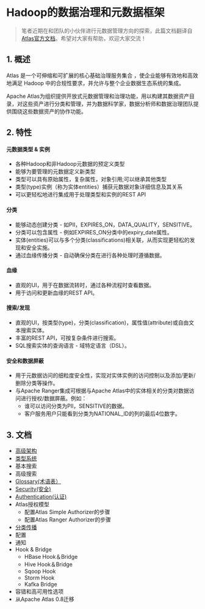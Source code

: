 # Hadoop的数据治理和元数据框架

>笔者近期在和团队的小伙伴进行元数据管理方向的探索，此篇文档翻译自[Atlas官方文档](https://atlas.apache.org/)。希望对大家有帮助，欢迎大家交流！

## 1. 概述
Atlas 是一个可伸缩和可扩展的核心基础治理服务集合 ，使企业能够有效地和高效地满足 Hadoop 中的合规性要求，并允许与整个企业数据生态系统的集成。

Apache Atlas为组织提供开放式元数据管理和治理功能，用以构建其数据资产目录，对这些资产进行分类和管理，并为数据科学家，数据分析师和数据治理团队提供围绕这些数据资产的协作功能。

## 2. 特性
#### 元数据类型 & 实例
- 各种Hadoop和非Hadoop元数据的预定义类型
- 能够为要管理的元数据定义新类型
- 类型可以具有原始属性，复杂属性，对象引用;可以继承其他类型
- 类型(type)实例（称为实体entities）捕获元数据对象详细信息及其关系
- 可以更轻松地进行集成用于处理类型和实例的REST API

#### 分类
- 能够动态创建分类 - 如PII，EXPIRES_ON，DATA_QUALITY，SENSITIVE。
- 分类可以包含属性 - 例如EXPIRES_ON分类中的expiry_date属性。
- 实体(entities)可以与多个分类(classifications)相关联，从而实现更轻松的发现和安全实施。
- 通过血缘传播分类 - 自动确保分类在进行各种处理时遵循数据。

#### 血缘
- 直观的UI，用于在数据流转时，通过各种流程时查看数据。
- 用于访问和更新血缘的REST API。

#### 搜索/发现
- 直观的UI，按类型(type)，分类(classification)，属性值(attribute)或自由文本搜索实体。
- 丰富的REST API，可按复杂条件进行搜索。
- SQL搜索实体的查询语言 - 域特定语言（DSL）。

#### 安全和数据屏蔽
- 用于元数据访问的细粒度安全性，实现对实体实例的访问控制以及添加/更新/删除分类等操作。
- 与Apache Ranger集成可根据与Apache Atlas中的实体相关的分类对数据访问进行授权/数据屏蔽。例如：
    - 谁可以访问分类为PII，SENSITIVE的数据。
    - 客户服务用户只能看到分类为NATIONAL_ID的列的最后4位数字。

## 3. 文档
- [高级架构](https://github.com/mantoudev/atlas_cn/blob/master/01-%E9%AB%98%E7%BA%A7%E6%9E%B6%E6%9E%84.md)
- [类型系统](https://github.com/mantoudev/atlas_cn/blob/master/02-%E7%B1%BB%E5%9E%8B%E7%B3%BB%E7%BB%9F.md)
- 基本搜索
- 高级搜索
- [Glossary(术语表）](https://github.com/mantoudev/atlas_cn/blob/master/05-%E6%9C%AF%E8%AF%AD.md)
- [Security(安全)](https://github.com/mantoudev/atlas_cn/blob/master/06-%E5%AE%89%E5%85%A8.md)
- [Authentication(认证)](https://github.com/mantoudev/atlas_cn/blob/master/07-%E8%AE%A4%E8%AF%81.md)
- Atlas授权模型
    - 配置Atlas Simple Authorizer的步骤
    - 配置Atlas Ranger Authorizer的步骤
- [分类传播](https://github.com/mantoudev/atlas_cn/blob/master/09-%E5%88%86%E7%B1%BB%E4%BC%A0%E6%92%AD.md)
- 配置
- 通知
- Hook & Bridge
    - HBase Hook＆Bridge
    - Hive Hook＆Bridge
    - Sqoop Hook
    - Storm Hook
    - Kafka Bridge
- 容错和高可用性选项
- 从Apache Atlas 0.8迁移
